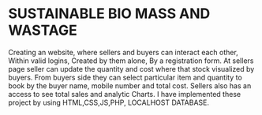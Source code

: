 # SUSTAINABLE BIO MASS AND WASTAGE

Creating an website, where sellers and buyers can interact each other, Within valid logins, Created by them alone, By a registration form. At sellers page seller can update the quantity and cost where that stock visualized by buyers. From buyers side they can select particular item and quantity to book by the buyer name, mobile number and total cost. Sellers also has an access to see total sales and analytic Charts. I have implemented these project by using HTML,CSS,JS,PHP, LOCALHOST DATABASE.
